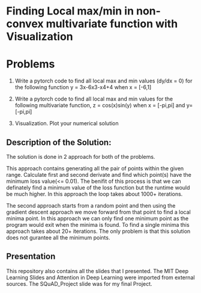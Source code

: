 # Finding Local max/min in non-convex multivariate function with Visualization

# Problems
1. Write a pytorch code to find all local max and min values (dy/dx = 0) for the following function
y = 3x-6x3-x4+4 when x = [-6,1]

2. Write a pytorch code to find all local max and min values for the following multivariate function, z = cos(x)sin(y) when x = [-pi,pi] and y=[-pi,pi]

3. Visualization. Plot your numerical solution


## Description of the Solution:

The solution is done in 2 approach for both of the problems. 

This approach contains generating all the pair of points within the given range. Calculate first and second derivate and find which point(s) have the minimum loss value(<= 0.01). The benifit of this process is that we can definately find a minimum value of the loss function but the runtime would be much higher. In this approach the loop takes about 1000+ iterations.

The second approach starts from a random point and then using the gradient descent approach we move forward from that point to find a local minima point. In this approach we can only find one minimum point as the program would exit when the minima is found. To find a single minima this approach takes about 20+ iterations. The only problem is that this solution does not gurantee all the minimum points.


## Presentation 
This repository also contains all the slides that I presented. The MIT Deep Learning Slides and Attention in Deep Learning were imported from external sources. The SQuAD_Project slide was for my final Project.
